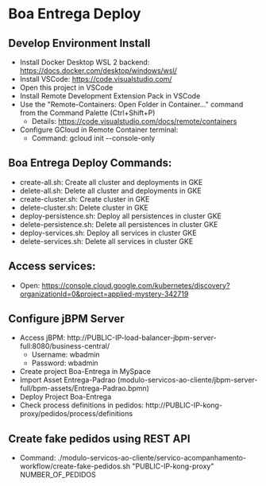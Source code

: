 # Boa Entrega Deploy

## Develop Environment Install
* Install Docker Desktop WSL 2 backend: https://docs.docker.com/desktop/windows/wsl/
* Install VSCode: https://code.visualstudio.com/
* Open this project in VSCode
* Install Remote Development Extension Pack in VSCode
* Use the "Remote-Containers: Open Folder in Container..." command from the Command Palette (Ctrl+Shift+P)
    * Details: https://code.visualstudio.com/docs/remote/containers
* Configure GCloud in Remote Container terminal:
    * Command: gcloud init --console-only

## Boa Entrega Deploy Commands:
* create-all.sh: Create all cluster and deployments in GKE
* delete-all.sh: Delete all cluster and deployments in GKE
* create-cluster.sh: Create cluster in GKE
* delete-cluster.sh: Delete cluster in GKE
* deploy-persistence.sh: Deploy all persistences in cluster GKE
* delete-persistence.sh: Delete all persistences in cluster GKE
* deploy-services.sh: Deploy all services in cluster GKE
* delete-services.sh: Delete all services in cluster GKE

## Access services:
* Open: https://console.cloud.google.com/kubernetes/discovery?organizationId=0&project=applied-mystery-342719

## Configure jBPM Server
* Access jBPM: http://PUBLIC-IP-load-balancer-jbpm-server-full:8080/business-central/
    * Username: wbadmin
    * Password: wbadmin
* Create project Boa-Entrega in MySpace
* Import Asset Entrega-Padrao (modulo-servicos-ao-cliente/jbpm-server-full/bpm-assets/Entrega-Padrao.bpmn)
* Deploy Project Boa-Entrega
* Check process definitions in pedidos: http://PUBLIC-IP-kong-proxy/pedidos/process/definitions

## Create fake pedidos using REST API
* Command: ./modulo-servicos-ao-cliente/servico-acompanhamento-workflow/create-fake-pedidos.sh "PUBLIC-IP-kong-proxy" NUMBER_OF_PEDIDOS